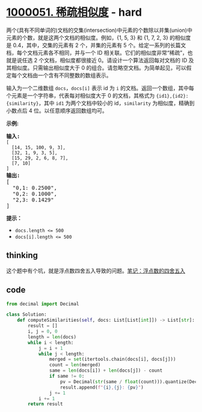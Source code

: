 # [1000051. 稀疏相似度](https://leetcode-cn.com/problems/sparse-similarity-lcci/) - hard

<p>两个(具有不同单词的)文档的交集(intersection)中元素的个数除以并集(union)中元素的个数，就是这两个文档的相似度。例如，{1, 5, 3} 和 {1, 7, 2, 3} 的相似度是 0.4，其中，交集的元素有 2 个，并集的元素有 5 个。给定一系列的长篇文档，每个文档元素各不相同，并与一个 ID 相关联。它们的相似度非常&ldquo;稀疏&rdquo;，也就是说任选 2 个文档，相似度都很接近 0。请设计一个算法返回每对文档的 ID 及其相似度。只需输出相似度大于 0 的组合。请忽略空文档。为简单起见，可以假定每个文档由一个含有不同整数的数组表示。</p>

<p>输入为一个二维数组 <code>docs</code>，<code>docs[i]</code>&nbsp;表示&nbsp;id 为 <code>i</code> 的文档。返回一个数组，其中每个元素是一个字符串，代表每对相似度大于 0 的文档，其格式为 <code>{id1},{id2}: {similarity}</code>，其中 <code>id1</code> 为两个文档中较小的 id，<code>similarity</code> 为相似度，精确到小数点后 4 位。以任意顺序返回数组均可。</p>

<p><strong>示例:</strong></p>

<pre><strong>输入:</strong> 
<code>[
&nbsp; [14, 15, 100, 9, 3],
&nbsp; [32, 1, 9, 3, 5],
&nbsp; [15, 29, 2, 6, 8, 7],
&nbsp; [7, 10]
]</code>
<strong>输出:</strong>
[
&nbsp; &quot;0,1: 0.2500&quot;,
&nbsp; &quot;0,2: 0.1000&quot;,
&nbsp; &quot;2,3: 0.1429&quot;
]</pre>

<p><strong>提示：</strong></p>

<ul>
	<li><code>docs.length &lt;= 500</code></li>
	<li><code>docs[i].length &lt;= 500</code></li>
</ul>


## thinking

这个题中有个坑，就是浮点数四舍五入导致的问题。[笔记：浮点数的四舍五入](https://app.yinxiang.com/shard/s45/nl/1/39b44589-89c9-4f93-b6a9-c96b66d39507?title=%E6%B5%AE%E7%82%B9%E6%95%B0%E7%9A%84%E5%9B%9B%E8%88%8D%E4%BA%94%E5%85%A5)

## code

```python
from decimal import Decimal

class Solution:
    def computeSimilarities(self, docs: List[List[int]]) -> List[str]:
        result = []
        i, j = 0, 0
        length = len(docs)
        while i < length:
            j = i + 1
            while j < length:
                merged = set(itertools.chain(docs[i], docs[j]))
                count = len(merged)
                same = len(docs[i]) + len(docs[j]) - count
                if same != 0:
                    pv = Decimal(str(same / float(count))).quantize(Decimal("0.0000"), rounding="ROUND_HALF_UP")
                    result.append(f"{i},{j}: {pv}")
                j += 1
            i += 1
        return result
```